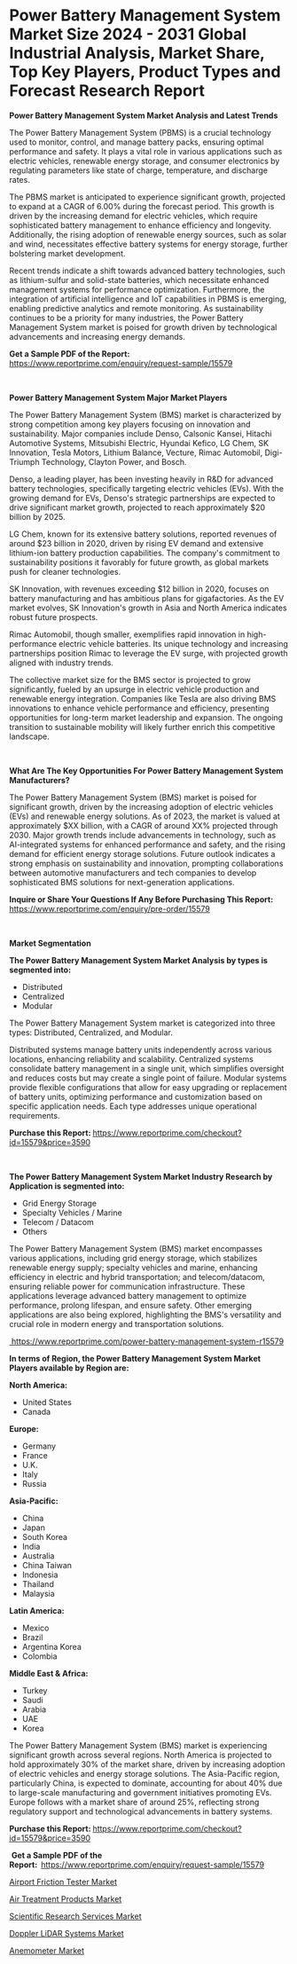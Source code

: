<p><h1>Power Battery Management System Market Size 2024 - 2031 Global Industrial Analysis, Market Share, Top Key Players, Product Types and Forecast Research Report</h1></p><p><strong>Power Battery Management System Market Analysis and Latest Trends</strong></p>
<p><p>The Power Battery Management System (PBMS) is a crucial technology used to monitor, control, and manage battery packs, ensuring optimal performance and safety. It plays a vital role in various applications such as electric vehicles, renewable energy storage, and consumer electronics by regulating parameters like state of charge, temperature, and discharge rates. </p><p>The PBMS market is anticipated to experience significant growth, projected to expand at a CAGR of 6.00% during the forecast period. This growth is driven by the increasing demand for electric vehicles, which require sophisticated battery management to enhance efficiency and longevity. Additionally, the rising adoption of renewable energy sources, such as solar and wind, necessitates effective battery systems for energy storage, further bolstering market development.</p><p>Recent trends indicate a shift towards advanced battery technologies, such as lithium-sulfur and solid-state batteries, which necessitate enhanced management systems for performance optimization. Furthermore, the integration of artificial intelligence and IoT capabilities in PBMS is emerging, enabling predictive analytics and remote monitoring. As sustainability continues to be a priority for many industries, the Power Battery Management System market is poised for growth driven by technological advancements and increasing energy demands.</p></p>
<p><strong>Get a Sample PDF of the Report:&nbsp;</strong> <a href="https://www.reportprime.com/enquiry/request-sample/15579?utm_campaign=1552&utm_medium=2&utm_source=Github&utm_content=ia&utm_term=18102024&utm_id=power-battery-management-system">https://www.reportprime.com/enquiry/request-sample/15579</a></p>
<p>&nbsp;</p>
<p><strong>Power Battery Management System Major Market Players</strong></p>
<p><p>The Power Battery Management System (BMS) market is characterized by strong competition among key players focusing on innovation and sustainability. Major companies include Denso, Calsonic Kansei, Hitachi Automotive Systems, Mitsubishi Electric, Hyundai Kefico, LG Chem, SK Innovation, Tesla Motors, Lithium Balance, Vecture, Rimac Automobil, Digi-Triumph Technology, Clayton Power, and Bosch.</p><p>Denso, a leading player, has been investing heavily in R&D for advanced battery technologies, specifically targeting electric vehicles (EVs). With the growing demand for EVs, Denso's strategic partnerships are expected to drive significant market growth, projected to reach approximately $20 billion by 2025.</p><p>LG Chem, known for its extensive battery solutions, reported revenues of around $23 billion in 2020, driven by rising EV demand and extensive lithium-ion battery production capabilities. The company's commitment to sustainability positions it favorably for future growth, as global markets push for cleaner technologies.</p><p>SK Innovation, with revenues exceeding $12 billion in 2020, focuses on battery manufacturing and has ambitious plans for gigafactories. As the EV market evolves, SK Innovation's growth in Asia and North America indicates robust future prospects.</p><p>Rimac Automobil, though smaller, exemplifies rapid innovation in high-performance electric vehicle batteries. Its unique technology and increasing partnerships position Rimac to leverage the EV surge, with projected growth aligned with industry trends.</p><p>The collective market size for the BMS sector is projected to grow significantly, fueled by an upsurge in electric vehicle production and renewable energy integration. Companies like Tesla are also driving BMS innovations to enhance vehicle performance and efficiency, presenting opportunities for long-term market leadership and expansion. The ongoing transition to sustainable mobility will likely further enrich this competitive landscape.</p></p>
<p>&nbsp;</p>
<p><strong>What Are The Key Opportunities For Power Battery Management System Manufacturers?</strong></p>
<p><p>The Power Battery Management System (BMS) market is poised for significant growth, driven by the increasing adoption of electric vehicles (EVs) and renewable energy solutions. As of 2023, the market is valued at approximately $XX billion, with a CAGR of around XX% projected through 2030. Major growth trends include advancements in technology, such as AI-integrated systems for enhanced performance and safety, and the rising demand for efficient energy storage solutions. Future outlook indicates a strong emphasis on sustainability and innovation, prompting collaborations between automotive manufacturers and tech companies to develop sophisticated BMS solutions for next-generation applications.</p></p>
<p><strong>Inquire or Share Your Questions If Any Before Purchasing This Report:</strong> <a href="https://www.reportprime.com/enquiry/pre-order/15579?utm_campaign=1552&utm_medium=2&utm_source=Github&utm_content=ia&utm_term=18102024&utm_id=power-battery-management-system">https://www.reportprime.com/enquiry/pre-order/15579</a></p>
<p>&nbsp;</p>
<p><strong>Market Segmentation</strong></p>
<p><strong>The Power Battery Management System Market Analysis by types is segmented into:</strong></p>
<p><ul><li>Distributed</li><li>Centralized</li><li>Modular</li></ul></p>
<p><p>The Power Battery Management System market is categorized into three types: Distributed, Centralized, and Modular. </p><p>Distributed systems manage battery units independently across various locations, enhancing reliability and scalability. Centralized systems consolidate battery management in a single unit, which simplifies oversight and reduces costs but may create a single point of failure. Modular systems provide flexible configurations that allow for easy upgrading or replacement of battery units, optimizing performance and customization based on specific application needs. Each type addresses unique operational requirements.</p></p>
<p><strong>Purchase this Report:&nbsp;</strong><a href="https://www.reportprime.com/checkout?id=15579&price=3590&utm_campaign=1552&utm_medium=2&utm_source=Github&utm_content=ia&utm_term=18102024&utm_id=power-battery-management-system">https://www.reportprime.com/checkout?id=15579&price=3590</a></p>
<p>&nbsp;</p>
<p><strong>The Power Battery Management System Market Industry Research by Application is segmented into:</strong></p>
<p><ul><li>Grid Energy Storage</li><li>Specialty Vehicles / Marine</li><li>Telecom / Datacom</li><li>Others</li></ul></p>
<p><p>The Power Battery Management System (BMS) market encompasses various applications, including grid energy storage, which stabilizes renewable energy supply; specialty vehicles and marine, enhancing efficiency in electric and hybrid transportation; and telecom/datacom, ensuring reliable power for communication infrastructure. These applications leverage advanced battery management to optimize performance, prolong lifespan, and ensure safety. Other emerging applications are also being explored, highlighting the BMS's versatility and crucial role in modern energy and transportation solutions.</p></p>
<p><a href="https://www.reportprime.com/power-battery-management-system-r15579?utm_campaign=1552&utm_medium=2&utm_source=Github&utm_content=ia&utm_term=18102024&utm_id=power-battery-management-system">&nbsp;https://www.reportprime.com/power-battery-management-system-r15579</a></p>
<p><strong>In terms of Region, the Power Battery Management System Market Players available by Region are:</strong></p>
<p>
    <p> <strong> North America: </strong>
        <ul>
            <li>United States</li>
            <li>Canada</li>
        </ul>
        </p> 
    <p> <strong> Europe: </strong>
        <ul>
            <li>Germany</li>
            <li>France</li>
            <li>U.K.</li>
            <li>Italy</li>
            <li>Russia</li>
        </ul>
        </p> 
    <p> <strong> Asia-Pacific: </strong>
        <ul>
            <li>China</li>
            <li>Japan</li>
            <li>South Korea</li>
            <li>India</li>
            <li>Australia</li>
            <li>China Taiwan</li>
            <li>Indonesia</li>
            <li>Thailand</li>
            <li>Malaysia</li>
        </ul>
        </p> 
    <p> <strong> Latin America: </strong>
        <ul>
            <li>Mexico</li>
            <li>Brazil</li>
            <li>Argentina Korea</li>
            <li>Colombia</li>
        </ul>
        </p> 
    <p> <strong> Middle East & Africa: </strong>
        <ul>
            <li>Turkey</li>
            <li>Saudi</li>
            <li>Arabia</li>
            <li>UAE</li>
            <li>Korea</li>
        </ul>
    </p>
    </p>
<p><p>The Power Battery Management System (BMS) market is experiencing significant growth across several regions. North America is projected to hold approximately 30% of the market share, driven by increasing adoption of electric vehicles and energy storage solutions. The Asia-Pacific region, particularly China, is expected to dominate, accounting for about 40% due to large-scale manufacturing and government initiatives promoting EVs. Europe follows with a market share of around 25%, reflecting strong regulatory support and technological advancements in battery systems.</p></p>
<p><strong>Purchase this Report: </strong><a href="https://www.reportprime.com/checkout?id=15579&price=3590&utm_campaign=1552&utm_medium=2&utm_source=Github&utm_content=ia&utm_term=18102024&utm_id=power-battery-management-system">https://www.reportprime.com/checkout?id=15579&price=3590</a></p>
<p>&nbsp;<strong>Get a Sample PDF of the Report:&nbsp;&nbsp;</strong><a href="https://www.reportprime.com/enquiry/request-sample/15579?utm_campaign=1552&utm_medium=2&utm_source=Github&utm_content=ia&utm_term=18102024&utm_id=power-battery-management-system">https://www.reportprime.com/enquiry/request-sample/15579</a></p>
<p><strong></strong></p>
<p><p><a href="https://issuu.com/reportprime-2/docs/airport-friction-tester-market-size_626c92a3e43521?utm_campaign=1552&utm_medium=2&utm_source=Github&utm_content=ia&utm_term=18102024&utm_id=power-battery-management-system">Airport Friction Tester Market</a></p><p><a href="https://www.linkedin.com/pulse/disruption-innovation-air-treatment-products-industry-market-analysis-phyle?utm_campaign=1552&utm_medium=2&utm_source=Github&utm_content=ia&utm_term=18102024&utm_id=power-battery-management-system">Air Treatment Products Market</a></p><p><a href="https://github.com/MarciaRunte/Market-Research-Report-List-1/blob/main/scientific-research-services-market.md?utm_campaign=1552&utm_medium=2&utm_source=Github&utm_content=ia&utm_term=18102024&utm_id=power-battery-management-system">Scientific Research Services Market</a></p><p><a href="https://www.linkedin.com/pulse/doppler-lidar-systems-market-size-share-competitive-landscape-toc8e?utm_campaign=1552&utm_medium=2&utm_source=Github&utm_content=ia&utm_term=18102024&utm_id=power-battery-management-system">Doppler LiDAR Systems Market</a></p><p><a href="https://www.linkedin.com/pulse/global-perspectives-anemometer-market-trends-challenges-forecast-tisre?utm_campaign=1552&utm_medium=2&utm_source=Github&utm_content=ia&utm_term=18102024&utm_id=power-battery-management-system">Anemometer Market</a></p></p>